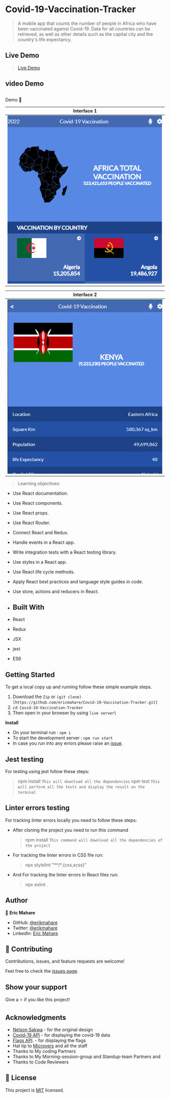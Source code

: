 # Covid-19-Vaccination-Tracker

> A mobile app that counts the number of people in Africa who have been vaccinated against Covid-19. Data for all countries can be retrieved, as well as other details such as the capital city and the country's life expectancy.

## Live Demo

> [Live Demo](https://covid-19-vaccination-tracker-2022.netlify.app/)

## video Demo

<!-- > [Video Demo](https://drive.google.com/file/d/1M_Vd6bGCrfJu3IzBGFTtwJeqVHlkD1Us/view?usp=sharing) -->


> <h2 align="center">
  Demo 📝
</h2>

|                                                       **Interface 1**                                                       |
| :-------------------------------------------------------------------------------------------------------------------------: |
| ![screenshot](images/home.PNG)

|                                                       **Interface 2**                                                       |
| :-------------------------------------------------------------------------------------------------------------------------: |
|  ![screenshot](images/country.PNG)
> Learning objectives: 

- Use React documentation.
- Use React components.
- Use React props.
- Use React Router.
- Connect React and Redux.
- Handle events in a React app.
- Write integration tests with a React testing library.
- Use styles in a React app.
- Use React life cycle methods.
- Apply React best practices and language style guides in code.
- Use store, actions and reducers in React.


- ## Built With

- React
- Redux
- JSX
- jest 
- ES6 

## Getting Started

To get a local copy up and running follow these simple example steps.
1. Download the `Zip` or `(git clone)[https://github.com/ericmahare/Covid-19-Vaccination-Tracker.git]`
2. `cd Covid-19-Vaccination-Tracker`
3. Then open in your browser by using `live server`\

**Install**

- On your terminal run : `npm i`
- To start the development server : `npm run start`
- In case you run into any errors please raise an [issue](https://github.com/ericmahare/Covid-19-Vaccination-Tracker/issues).

## Jest testing
For testing using jest follow these steps:
  > npm install
  `This will download all the dependencies`
  > npm test 
  `This will perform all the tests and display the result on the terminal`

## Linter errors testing
For tracking linter errors locally you need to follow these steps:

- After cloning the project you need to run this command
  > npm install
   `This command will download all the dependencies of the project`

- For tracking the linter errors in CSS file run:
  > npx stylelint "**/*.{css,scss}"

- And For tracking the linter errors in React files run:
  > npx eslint .


## Author

👤 **Eric Mahare**

- GitHub: [@erikmahare](https://github.com/ericmahare) 
- Twitter: [@erikmahare](https://twitter.com/erikmahare) 
- LinkedIn: [Eric Mahare](https://www.linkedin.com/in/eric-mahare-358944183/) 
## 🤝 Contributing

Contributions, issues, and feature requests are welcome!

Feel free to check the [issues page](../../issues/).

## Show your support

Give a ⭐️ if you like this project!

## Acknowledgments
- [Nelson Sakwa](https://www.behance.net/sakwadesignstudio) - for the original design
- [Covid-19 API](https://mmediagroup.fr/covid-19) - for displaying the covid-19 data
- [Flags API](https://countryflagsapi.com/). - for displaying the flags
- Hat tip to [Microvers](www.microverse.org)  and all the staff
- Thanks to My coding Partners 
- Thanks to My Morning-session-group and Standup-team Partners and
- Thanks to Code Reviewers

## 📝 License

This project is [MIT](https://github.com/ericmahare/Covid-19-Vaccination-Tracker/MIT.md) licensed.
                                                                                                                                 
